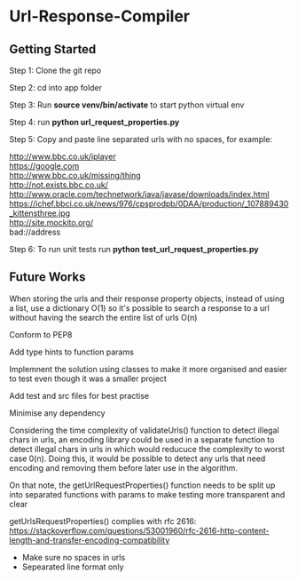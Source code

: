 # Url-Response-Compiler

<h2>Getting Started</h2>

Step 1: Clone the git repo<br /> 

Step 2: cd into app folder<br />

Step 3: Run <b>source venv/bin/activate</b> to start python virtual env<br />

Step 4: run <b>python url_request_properties.py</b><br />

Step 5:	Copy and paste line separated urls with no spaces, for example:<br />
	
http://www.bbc.co.uk/iplayer<br />
https://google.com<br />
http://www.bbc.co.uk/missing/thing<br />
http://not.exists.bbc.co.uk/<br />
http://www.oracle.com/technetwork/java/javase/downloads/index.html<br />
https://ichef.bbci.co.uk/news/976/cpsprodpb/0DAA/production/_107889430_kittensthree.jpg<br />
http://site.mockito.org/<br />
bad://address
	
Step 6: To run unit tests run <b>python test_url_request_properties.py</b>


<h2>Future Works</h2>
When storing the urls and their response property objects, instead of using a list, use a dictionary O(1) so it's possible to search a response to a url without having the search the entire list of urls O(n)

Conform to PEP8

Add type hints to function params

Implemnent the solution using classes to make it more organised and easier to test even though it was a smaller project

Add test and src files for best practise

Minimise any dependency

Considering the time complexity of validateUrls() function to detect illegal chars in urls, an encoding library could be used in a separate function to detect illegal chars in urls in which would reducuce the complexity to worst case 0(n). Doing this, it would be possible to detect any urls that need encoding and removing them before later use in the algorithm.

On that note, the getUrlRequestProperties() function needs to be split up into separated functions with params to make testing more transparent and clear 

getUrlsRequestProperties() complies with rfc 2616: https://stackoverflow.com/questions/53001960/rfc-2616-http-content-length-and-transfer-encoding-compatibility

- Make sure no spaces in urls
- Sepearated line format only 



